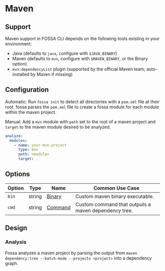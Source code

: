 # Maven

## Support

Maven support in FOSSA CLI depends on the following tools existing in your environment:

- Java (defaults to `java`, configure with `$JAVA_BINARY`)
- Maven (defaults to `mvn`, configure with `$MAVEN_BINARY`, or the Binary option)
- `mvn:dependencyList` plugin (supported by the official Maven team; auto-installed by Maven if missing)

## Configuration

Automatic: Run `fossa init` to detect all directories with a `pom.xml` file at their root. fossa parses the `pom.xml` file to create a fossa module for each module within the maven project.

Manual: Add a `mvn` module with `path` set to the root of a maven project and `target` to the maven module desired to be analyzed.

```yaml
analyze:
  modules:
    - name: your-mvn-project
      type: mvn
      path: <module>
      target: .
```

## Options
| Option |  Type  | Name                          | Common Use Case                                      |
| ------ | :----: | ----------------------------- | ---------------------------------------------------- |
| `bin`  | string | [Binary](#Binary:-<string>)   | Custom maven binary executable.                      |
| `cmd`  | string | [Command](#Command:-<string>) | Custom command that outputs a maven dependency tree. |

## Design

### Analysis

Fossa analyzes a maven project by parsing the output from `maven dependency:tree --batch-mode --projects <project>` into a dependency graph.
